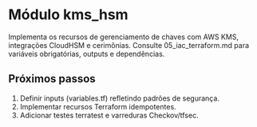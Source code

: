 # Módulo kms_hsm

Implementa os recursos de gerenciamento de chaves com AWS KMS, integrações CloudHSM e cerimônias. Consulte 05_iac_terraform.md para variáveis obrigatórias, outputs e dependências.

## Próximos passos

1. Definir inputs (variables.tf) refletindo padrões de segurança.
2. Implementar recursos Terraform idempotentes.
3. Adicionar testes terratest e varreduras Checkov/tfsec.
